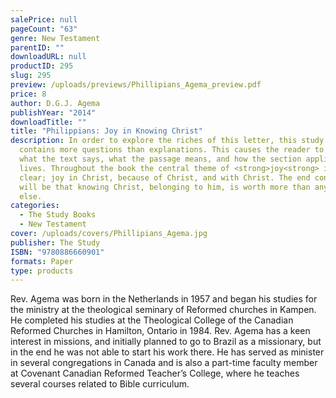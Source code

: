 ```yaml
---
salePrice: null
pageCount: "63"
genre: New Testament
parentID: ""
downloadURL: null
productID: 295
slug: 295
preview: /uploads/previews/Phillipians_Agema_preview.pdf
price: 8
author: D.G.J. Agema
publishYear: "2014"
downloadTitle: ""
title: "Philippians: Joy in Knowing Christ"
description: In order to explore the riches of this letter, this study guide
  contains more questions than explanations. This causes the reader to determine
  what the text says, what the passage means, and how the section applies to our
  lives. Throughout the book the central theme of <strong>joy<strong> is made
  clear; joy in Christ, because of Christ, and with Christ. The end conclusion
  will be that knowing Christ, belonging to him, is worth more than anything
  else.
categories:
  - The Study Books
  - New Testament
cover: /uploads/covers/Phillipians_Agema.jpg
publisher: The Study
ISBN: "9780886660901"
formats: Paper
type: products
---
```

Rev. Agema was born in the Netherlands in 1957 and began his studies for the ministry at the theological seminary of Reformed churches in Kampen. He completed his studies at the Theological College of the Canadian Reformed Churches in Hamilton, Ontario in 1984. Rev. Agema has a keen interest in missions, and initially planned to go to Brazil as a missionary, but in the end he was not able to start his work there. He has served as minister in several congregations in Canada and is also a part-time faculty member at Covenant Canadian Reformed Teacher’s College, where he teaches several courses related to Bible curriculum.